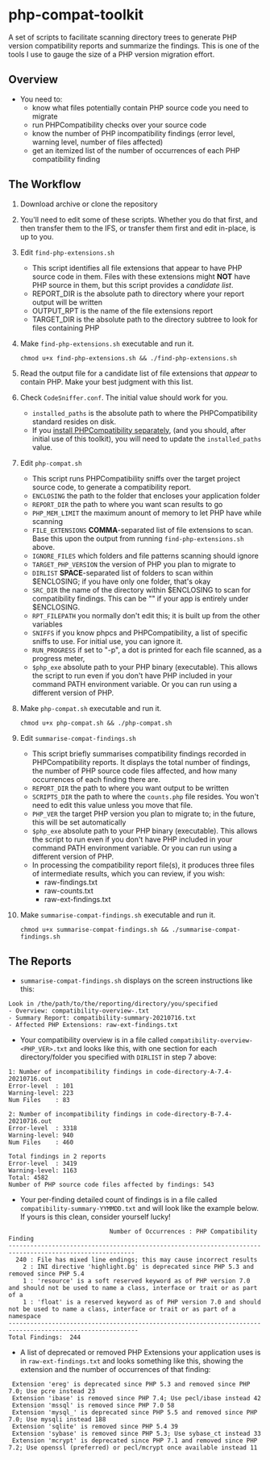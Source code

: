 # php-compat-toolkit

A set of scripts to facilitate scanning directory trees to generate PHP version
compatibility reports and summarize the findings. This is one of the tools I use
to gauge the size of a PHP version migration effort.

## Overview
- You need to:
  - know what files potentially contain PHP source code you need to migrate
  - run PHPCompatibility checks over your source code
  - know the number of PHP incompatibility findings (error level, warning level, number of files affected)
  - get an itemized list of the number of occurrences of each PHP compatibility finding

## The Workflow
1. Download archive or clone the repository
1. You'll need to edit some of these scripts. Whether you do that first, and then
   transfer them to the IFS, or transfer them first and edit in-place, is up
   to you.
1. Edit `find-php-extensions.sh`
   - This script identifies all file extensions that appear to have PHP source code in them. Files with
     these extensions might **NOT** have PHP source in them, but this script provides a _candidate list_.
   - REPORT_DIR is the absolute path to directory where your report output will be written
   - OUTPUT_RPT is the name of the file extensions report
   - TARGET_DIR is the absolute path to the directory subtree to look for files containing PHP
1. Make `find-php-extensions.sh` executable and run it.

       chmod u+x find-php-extensions.sh && ./find-php-extensions.sh

1. Read the output file for a candidate list of file extensions that _appear_ to contain PHP.
   Make your best judgment with this list.
1. Check `CodeSniffer.conf`. The initial value should work for you.
   - `installed_paths` is the absolute path to where the PHPCompatibility standard resides on disk. 
   - If you [install PHPCompatibility separately](https://github.com/PHPCompatibility/PHPCompatibility#installation-via-a-git-check-out-to-an-arbitrary-directory-method-2),
     (and you should, after initial use of this toolkit), you will need to update
     the `installed_paths` value.
1. Edit `php-compat.sh`
   - This script runs PHPCompatibility sniffs over the target project source code, to generate a compatibility report.
   - `ENCLOSING` the path to the folder that encloses your application folder
   - `REPORT_DIR` the path to where you want scan results to go
   - `PHP_MEM_LIMIT` the maximum anount of memory to let PHP have while scanning
   - `FILE_EXTENSIONS` **COMMA**-separated list of file extensions to scan. Base this
     upon the output from running `find-php-extensions.sh` above.
   - `IGNORE_FILES` which folders and file patterns scanning should ignore
   - `TARGET_PHP_VERSION` the version of PHP you plan to migrate to
   - `DIRLIST` **SPACE**-separated list of folders to scan within $ENCLOSING; if you have only one folder, that's okay
   - `SRC_DIR` the name of the directory within $ENCLOSING to scan for compatibility
     findings. This can be "" if your app is entirely under $ENCLOSING.
   - `RPT_FILEPATH` you normally don't edit this; it is built up from the other variables
   - `SNIFFS` if you know phpcs and PHPCompatibility, a list of specific sniffs to use.
     For initial use, you can ignore it.
   - `RUN_PROGRESS` if set to "-p", a dot is printed for each file scanned, as a progress meter,
   - `$php_exe` absolute path to your PHP binary (executable). This allows the script
     to run even if you don't have PHP included in your command PATH environment variable.
     Or you can run using a different version of PHP.
1. Make `php-compat.sh` executable and run it.

       chmod u+x php-compat.sh && ./php-compat.sh

1. Edit `summarise-compat-findings.sh`
   - This script briefly summarises compatibility findings recorded in PHPCompatibility reports. It displays the total number of findings, the number of PHP source code files affected, and how many occurrences of each finding there are.
   - `REPORT_DIR` the path to where you want output to be written
   - `SCRIPTS_DIR` the path to where the `counts.php` file resides. You won't need
     to edit this value unless you move that file.
   - `PHP_VER` the target PHP version you plan to migrate to; in the future, this will be set automatically
   - `$php_exe` absolute path to your PHP binary (executable). This allows the script
     to run even if you don't have PHP included in your command PATH environment variable.
     Or you can run using a different version of PHP.
   - In processing the compatibility report file(s), it produces three files of
     intermediate results, which you can review, if you wish:
     - raw-findings.txt
     - raw-counts.txt
     - raw-ext-findings.txt
1. Make `summarise-compat-findings.sh` executable and run it.

       chmod u+x summarise-compat-findings.sh && ./summarise-compat-findings.sh

## The Reports
- `summarise-compat-findings.sh` displays on the screen instructions like this:

```
Look in /the/path/to/the/reporting/directory/you/specified
- Overview: compatibility-overview-.txt
- Summary Report: compatibility-summary-20210716.txt
- Affected PHP Extensions: raw-ext-findings.txt
```    

- Your compatibility overview is in a file called `compatibility-overview-<PHP_VER>.txt`
  and looks like this, with one section for each directory/folder you specified with
  `DIRLIST` in step 7 above:

```
1: Number of incompatibility findings in code-directory-A-7.4-20210716.out
Error-level  : 101
Warning-level: 223
Num Files    : 83

2: Number of incompatibility findings in code-directory-B-7.4-20210716.out
Error-level  : 3318
Warning-level: 940
Num Files    : 460

Total findings in 2 reports
Error-level  : 3419
Warning-level: 1163
Total: 4582
Number of PHP source code files affected by findings: 543
```     

- Your per-finding detailed count of findings is in a file called `compatibility-summary-YYMMDD.txt`
  and will look like the example below. If yours is this clean, consider yourself lucky!

```
                            Number of Occurrences : PHP Compatibility Finding
---------------------------------------------------------------------------------------------------------
  240 : File has mixed line endings; this may cause incorrect results
    2 : INI directive 'highlight.bg' is deprecated since PHP 5.3 and removed since PHP 5.4
    1 : 'resource' is a soft reserved keyword as of PHP version 7.0 and should not be used to name a class, interface or trait or as part of a
    1 : 'float' is a reserved keyword as of PHP version 7.0 and should not be used to name a class, interface or trait or as part of a namespace
----------------------------------------------------------------------------------------------------------
Total Findings:  244
```

- A list of deprecated or removed PHP Extensions your application uses is in `raw-ext-findings.txt`
  and looks something like this, showing the extension and the number of occurrences of that finding:

```
 Extension 'ereg' is deprecated since PHP 5.3 and removed since PHP 7.0; Use pcre instead 23
 Extension 'ibase' is removed since PHP 7.4; Use pecl/ibase instead 42
 Extension 'mssql' is removed since PHP 7.0 58
 Extension 'mysql_' is deprecated since PHP 5.5 and removed since PHP 7.0; Use mysqli instead 188
 Extension 'sqlite' is removed since PHP 5.4 39
 Extension 'sybase' is removed since PHP 5.3; Use sybase_ct instead 33
 Extension 'mcrypt' is deprecated since PHP 7.1 and removed since PHP 7.2; Use openssl (preferred) or pecl/mcrypt once available instead 11
```     
